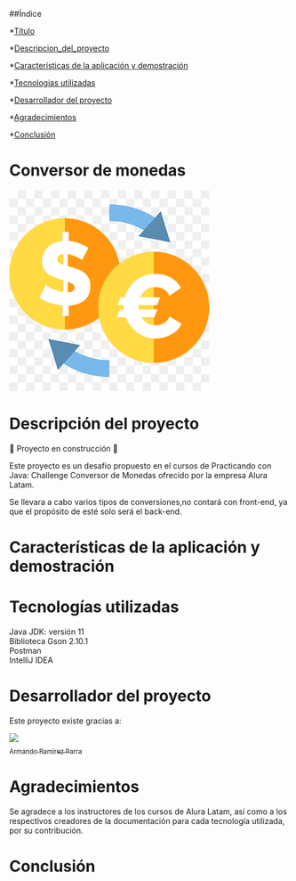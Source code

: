 ##Índice

*[Título](#Conversor-de-Monedas)

*[Descripcion_del_proyecto](#Descripción-del-proyecto)

*[Características de la aplicación y demostración](#Características-de-la-aplicación-y-demostración)

*[Tecnologias utilizadas](#Tecnologías-utilizadas)

*[Desarrollador del proyecto](#Desarrollador-del-proyecto)

*[Agradecimientos](#Agradecimientos)

*[Conclusión](#Conclusión)

<h1>Conversor de monedas</h1>

![Un signo de dinero encerrado en un circulo y al lado un signo de Euro encerrado en un circulo similar, con fondo similar](Imagenes/Conversor%20de%20moneda.png)

<h1>Descripción del proyecto</h1>

:construction: Proyecto en construcción :construction:

Este proyecto es un desafio propuesto en el cursos de Practicando con Java: Challenge Conversor de Monedas ofrecido por la empresa Alura Latam.

Se llevara a cabo varios tipos de conversiones,no contará con front-end, ya que 
el propósito de esté solo será el back-end.

<h1>Características de la aplicación y demostración</h1>

<h1>Tecnologías utilizadas</h1>

Java JDK: versión 11  
Biblioteca Gson 2.10.1  
Postman   
IntelliJ IDEA

<h1>Desarrollador del proyecto</h1>

Este proyecto existe gracias a:

[<img src="https://github.com/llBetelguese.png?size=150" width=115><br><sub>Armando Ramírez Parra</sub>](https://github.com/llBetelguese)

<h1>Agradecimientos</h1>

Se agradece a los instructores de los cursos de Alura Latam, así como a los respectivos creadores de la documentación
para cada tecnología utilizada, por su contribución.

<h1>Conclusión</h1>
